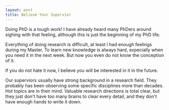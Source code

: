 ```yaml
---
layout: post
title: Believe Your Supervior
---
```


Doing PhD is a tough work! I have already heard many PhDers around sighing with that feeling, although this is just the beginning of my PhD life.


Everything of doing research is difficult, at least I had enough feelings during my Master. To learn new knowledge is always hard, expecially when you need it in the next week. But now you even do not know the conception of it. 



If you do not hate it now, I believe you will be interested in it in the future.


Our superviors usually have strong background in a research field. They probably has been observing some specific disciplines more than decades. Hot topics are in their mind. Valuable research directions is total clear, but they just don't have too many brains to clear every detail, and they don't have enough hands to write it down.